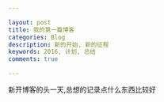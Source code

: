 ```yaml
---

layout: post
title: 我的第一篇博客
categories: Blog
description: 新的开始, 新的征程
keywords: 2016, 计划, 总结
comments: true

---
```


新开博客的头一天,总想的记录点什么东西比较好